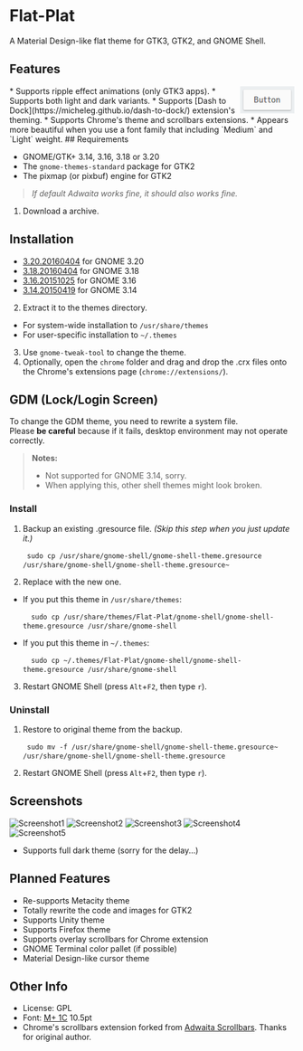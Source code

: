 # Flat-Plat

A Material Design-like flat theme for GTK3, GTK2, and GNOME Shell.

## Features

<img src="img/Button.gif" alt="Button" align="right" />
* Supports ripple effect animations (only GTK3 apps).
* Supports both light and dark variants.
* Supports [Dash to Dock](https://micheleg.github.io/dash-to-dock/) extension's theming.
* Supports Chrome's theme and scrollbars extensions.
* Appears more beautiful when you use a font family that including `Medium` and `Light` weight.
## Requirements

* GNOME/GTK+ 3.14, 3.16, 3.18 or 3.20
* The `gnome-themes-standard` package for GTK2
* The pixmap (or pixbuf) engine for GTK2

> _If default Adwaita works fine, it should also works fine._

1. Download a archive.
## Installation

  * [3.20.20160404](https://github.com/nana-4/Flat-Plat/releases/download/3.20.20160404/Flat-Plat-3.20.20160404.tar.gz) for GNOME 3.20
  * [3.18.20160404](https://github.com/nana-4/Flat-Plat/releases/download/3.18.20160404/Flat-Plat-3.18.20160404.tar.gz) for GNOME 3.18
  * [3.16.20151025](https://github.com/nana-4/Flat-Plat/releases/download/3.16.20151025/Flat-Plat-3.16.20151025.tar.gz) for GNOME 3.16
  * [3.14.20150419](https://github.com/nana-4/Flat-Plat/releases/download/3.14.20150419/Flat-Plat-3.14.20150419.tar.gz) for GNOME 3.14
2. Extract it to the themes directory.
  * For system-wide installation to `/usr/share/themes`
  * For user-specific installation to `~/.themes`
3. Use `gnome-tweak-tool` to change the theme.
4. Optionally, open the `chrome` folder and drag and drop the .crx files onto the Chrome's extensions page (`chrome://extensions/`).
## GDM (Lock/Login Screen)

To change the GDM theme, you need to rewrite a system file.  
Please **be careful** because if it fails, desktop environment may not operate correctly.
> **Notes:**
> * Not supported for GNOME 3.14, sorry.
> * When applying this, other shell themes might look broken.

### Install
1. Backup an existing .gresource file. _(Skip this step when you just update it.)_

        sudo cp /usr/share/gnome-shell/gnome-shell-theme.gresource /usr/share/gnome-shell/gnome-shell-theme.gresource~
2. Replace with the new one.
  * If you put this theme in `/usr/share/themes`:

          sudo cp /usr/share/themes/Flat-Plat/gnome-shell/gnome-shell-theme.gresource /usr/share/gnome-shell
  * If you put this theme in `~/.themes`:

          sudo cp ~/.themes/Flat-Plat/gnome-shell/gnome-shell-theme.gresource /usr/share/gnome-shell
3. Restart GNOME Shell (press `Alt`+`F2`, then type `r`).

### Uninstall
1. Restore to original theme from the backup.

        sudo mv -f /usr/share/gnome-shell/gnome-shell-theme.gresource~ /usr/share/gnome-shell/gnome-shell-theme.gresource
2. Restart GNOME Shell (press `Alt`+`F2`, then type `r`).

## Screenshots

![Screenshot1](https://raw.githubusercontent.com/nana-4/Flat-Plat/master/img/Screenshot1.png)
![Screenshot2](https://raw.githubusercontent.com/nana-4/Flat-Plat/master/img/Screenshot2.png)
![Screenshot3](https://raw.githubusercontent.com/nana-4/Flat-Plat/master/img/Screenshot3.png)
![Screenshot4](https://raw.githubusercontent.com/nana-4/Flat-Plat/master/img/Screenshot4.png)
![Screenshot5](https://raw.githubusercontent.com/nana-4/Flat-Plat/master/img/Screenshot5.png)

* Supports full dark theme (sorry for the delay...)
## Planned Features

* Re-supports Metacity theme
* Totally rewrite the code and images for GTK2
* Supports Unity theme
* Supports Firefox theme
* Supports overlay scrollbars for Chrome extension
* GNOME Terminal color pallet (if possible)
* Material Design-like cursor theme
## Other Info

* License: GPL
* Font: [M+ 1C](https://mplus-fonts.osdn.jp/) 10.5pt
* Chrome's scrollbars extension forked from [Adwaita Scrollbars](https://github.com/gnome-integration-team/chrome-gnome-scrollbar). Thanks for original author.
